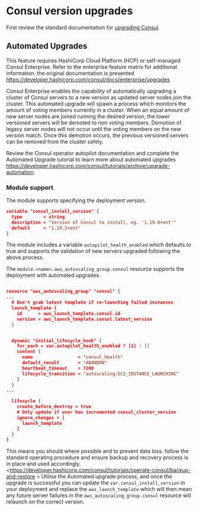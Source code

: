 # Consul version upgrades

First review the standard documentation for [upgrading Consul](https://developer.hashicorp.com/consul/docs/upgrading).

## Automated Upgrades

This feature requires HashiCorp Cloud Platform (HCP) or self-managed Consul Enterprise. Refer to the enterprise feature matrix for additional information.
the original documentation is presented <https://developer.hashicorp.com/consul/docs/enterprise/upgrades>

Consul Enterprise enables the capability of automatically upgrading a cluster of Consul servers to a new version as updated server nodes join the cluster. This automated upgrade will spawn a process which monitors the amount of voting members currently in a cluster. When an equal amount of new server nodes are joined running the desired version, the lower versioned servers will be demoted to non voting members. Demotion of legacy server nodes will not occur until the voting members on the new version match. Once this demotion occurs, the previous versioned servers can be removed from the cluster safely.

Review the Consul operator autopilot documentation and complete the Automated Upgrade tutorial to learn more about automated upgrades <https://developer.hashicorp.com/consul/tutorials/archive/upgrade-automation>.


### Module support


The module supports specifying the deployment version.

```json
variable "consul_install_version" {
  type        = string
  description = "Version of Consul to install, eg. '1.19.0+ent'"
  default     = "1.19.2+ent"
}
```

The module includes a variable `autopilot_health_enabled` which defaults to true and supports the validation of new servers upgraded following the above process.

The `module.<name>.aws_autoscaling_group.consul` resource supports the deployment with automated upgrades.

```json

resource "aws_autoscaling_group" "consul" {
...
  # Don't grab latest template if re-launching failed instances
  launch_template {
    id      = aws_launch_template.consul.id
    version = aws_launch_template.consul.latest_version
  }


  dynamic "initial_lifecycle_hook" {
    for_each = var.autopilot_health_enabled ? [1] : []
    content {
      name                 = "consul_health"
      default_result       = "ABANDON"
      heartbeat_timeout    = 7200
      lifecycle_transition = "autoscaling:EC2_INSTANCE_LAUNCHING"
    }
  }
...

  lifecycle {
    create_before_destroy = true
    # Only update if user has incremented consul_cluster_version
    ignore_changes = [
      launch_template
    ]
  }
}
```

This means you should where possible and to prevent data loss. follow the standard operating procedure and ensure  backup and recovery process is in place and used accordingly. <https://developer.hashicorp.com/consul/tutorials/operate-consul/backup-and-restore > Utilise the Automated upgrade process, and once the upgrade is successful you can update the `var.consul_install_version` in your deployment and replace the `aws_launch_template` which will then mean any future server failures in the `aws_autoscaling_group.consul` resource will relaunch on the correct version.
